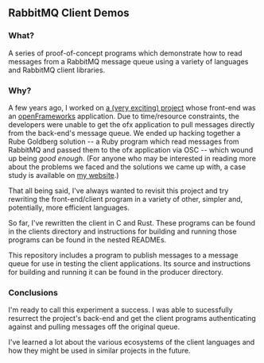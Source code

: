 ## RabbitMQ Client Demos

### What?
A series of proof-of-concept programs which demonstrate how to read messages
from a RabbitMQ message queue using a variety of languages and RabbitMQ client
libraries.

### Why?
A few years ago, I worked on [a (very exciting) project](https://web.archive.org/web/20200511163025/http://fakelove.tv/work/star-wars-premiere) whose front-end was
an [openFrameworks](http://openframeworks.cc/) application. Due to time/resource constraints, the
developers were unable to get the ofx application to pull messages directly
from the back-end's message queue. We ended up hacking together a Rube Goldberg
solution -- a Ruby program which read messages from RabbitMQ and passed them
to the ofx application via OSC -- which wound up being _good enough_. (For
anyone who may be interested in reading more about the problems we faced and
the solutions we came up with, a case study is available on [my website](http://peterdohertys.website/case-studies/star-wars-red-carpet-sound-off.html).)

That all being said, I've always wanted to revisit this project and try
rewriting the front-end/client program in a variety of other, simpler and,
potentially, more efficient languages.

So far, I've rewritten the client in C and Rust. These programs can be found in
the clients directory and instructions for building and running those programs
can be found in the nested READMEs.

This repository includes a program to publish messages to a message queue for
use in testing the client applications. Its source and instructions for
building and running it can be found in the producer directory.

### Conclusions
I'm ready to call this experiment a success. I was able to sucessfully
resurrect the project's back-end and get the client programs authenticating
against and pulling messages off the original queue.

I've learned a lot about the various ecosystems of the client languages and how
they might be used in similar projects in the future.

